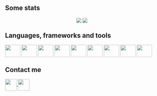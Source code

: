 ## Some stats
<section align="center">
  <img align="center" src="https://github-readme-stats.vercel.app/api?username=OtavioAugustoMonteiroDiscini&hide=contribs&theme=github_dark&show_icons=true&custom_title=GitHub%20Stats"/>
  <img align="center" src="https://github-readme-stats.vercel.app/api/top-langs/?username=OtavioAugustoMonteiroDiscini&theme=github_dark&exclude_repo=Projeto&layout=compact"/>
</section>

## Languages, frameworks and tools
<section display="inline-block">
  <img align="center" width="50px" height="40px" src="https://cdn.jsdelivr.net/gh/devicons/devicon/icons/nodejs/nodejs-original.svg" />
  <img align="center" width="50px" height="40px" src="https://cdn.jsdelivr.net/gh/devicons/devicon/icons/html5/html5-original.svg" />
  <img align="center" width="50px" height="40px" src="https://cdn.jsdelivr.net/gh/devicons/devicon/icons/css3/css3-original.svg" />
  <img align="center" width="50px" height="40px" src="https://cdn.jsdelivr.net/gh/devicons/devicon/icons/java/java-original-wordmark.svg" />
  <img align="center" width="50px" height="40px" src="https://cdn.jsdelivr.net/gh/devicons/devicon/icons/php/php-plain.svg" />
  <img align="center" width="50px" height="40px" src="https://cdn.jsdelivr.net/gh/devicons/devicon/icons/arduino/arduino-original.svg" />
  <img align="center" width="50px" height="40px" src="https://cdn.jsdelivr.net/gh/devicons/devicon/icons/cplusplus/cplusplus-line.svg" />
  <img align="center" width="50px" height="40px" src="https://cdn.jsdelivr.net/gh/devicons/devicon/icons/mysql/mysql-original-wordmark.svg" />
  <img align="center" width="50px" height="40px" src="https://cdn.jsdelivr.net/gh/devicons/devicon/icons/linux/linux-original.svg" />

</section>

## Contact me
<section display="inline-block">
  <!--<a href="" float="right" target="_blank">
    <img align="center" height="38px" src="https://img.shields.io/badge/Portfolio-0077B5?style=for-the-badge" />
  </a>-->
  <a href="mailto:omonteirodiscini@gmail.com" target="_blank">
    <img align="center" height="38px" src="https://img.shields.io/badge/Gmail-D14836?style=for-the-badge&logo=gmail&logoColor=white" />
  <a>
  <a href="https://www.linkedin.com/in/otavio-augusto-monteiro-discini/" target="_blank">
    <img align= "center" height="38px" src="https://www.linkedin.com/in/otavio-augusto-monteiro-discini" />
  </a>
 
</section>
